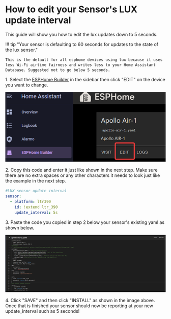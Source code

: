 # How to edit your Sensor's LUX update interval

This guide will show you how to edit the lux updates down to 5 seconds.

!!! tip "Your sensor is defaulting to 60 seconds for updates to the state of the lux sensor."

    This is the default for all esphome devices using lux because it uses less Wi-Fi airtime fairness and writes less to your Home Assistant Database. Suggested not to go below 5 seconds.

1\. Select the <a href="https://wiki.apolloautomation.com/products/general/setup/getting-started/#connecting-to-esphome-device-builder" target="_blank" rel="noreferrer nofollow noopener">ESPHome Builder</a> in the sidebar then click "EDIT" on the device you want to change.

![image.png](assets/update-frequency-pic-1.png)

2\. Copy this code and enter it just like shown in the next step. Make sure there are no extra spaces or any other characters it needs to look just like the example in the next step.

```yaml
#LUX sensor update interval
sensor:
  - platform: ltr390
    id: !extend ltr_390
    update_interval: 5s
```

3\. Paste the code you copied in step 2 below your sensor's existing yaml as shown below.

![image.png](../assets/QBoimage.png)

4\. Click "SAVE" and then click "INSTALL" as shown in the image above. Once that is finished your sensor should now be reporting at your new update\_interval such as 5 seconds!
